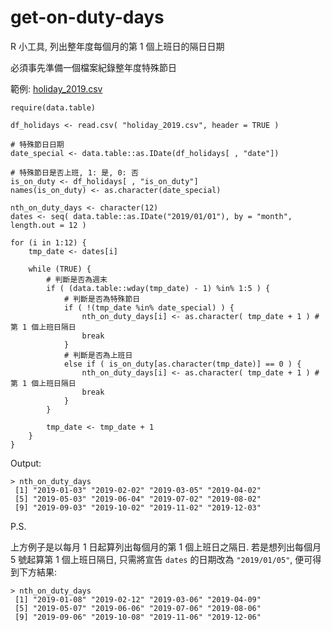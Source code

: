 # get-on-duty-days
R 小工具, 列出整年度每個月的第 1 個上班日的隔日日期

必須事先準備一個檔案紀錄整年度特殊節日

範例: [holiday_2019.csv](https://drive.google.com/open?id=15zSgQuQZSDLyo8EKrq-Tq0Znroup98Ek)

```
require(data.table)

df_holidays <- read.csv( "holiday_2019.csv", header = TRUE )

# 特殊節日日期
date_special <- data.table::as.IDate(df_holidays[ , "date"])

# 特殊節日是否上班, 1: 是, 0: 否
is_on_duty <- df_holidays[ , "is_on_duty"]
names(is_on_duty) <- as.character(date_special)

nth_on_duty_days <- character(12)
dates <- seq( data.table::as.IDate("2019/01/01"), by = "month", length.out = 12 )

for (i in 1:12) {
	tmp_date <- dates[i]
	
	while (TRUE) {
		# 判斷是否為週末
		if ( (data.table::wday(tmp_date) - 1) %in% 1:5 ) {
			# 判斷是否為特殊節日
			if ( !(tmp_date %in% date_special) ) {
				nth_on_duty_days[i] <- as.character( tmp_date + 1 ) # 第 1 個上班日隔日
				break
			}
			# 判斷是否為上班日
			else if ( is_on_duty[as.character(tmp_date)] == 0 ) {
				nth_on_duty_days[i] <- as.character( tmp_date + 1 ) # 第 1 個上班日隔日
				break
			}
		}
		
		tmp_date <- tmp_date + 1
	}
}
```

Output:
```
> nth_on_duty_days
 [1] "2019-01-03" "2019-02-02" "2019-03-05" "2019-04-02"
 [5] "2019-05-03" "2019-06-04" "2019-07-02" "2019-08-02"
 [9] "2019-09-03" "2019-10-02" "2019-11-02" "2019-12-03"
```


P.S.

上方例子是以每月 1 日起算列出每個月的第 1 個上班日之隔日. 若是想列出每個月 5 號起算第 1 個上班日隔日, 只需將宣告 ```dates``` 的日期改為 ```"2019/01/05"```, 便可得到下方結果:
```
> nth_on_duty_days
 [1] "2019-01-08" "2019-02-12" "2019-03-06" "2019-04-09"
 [5] "2019-05-07" "2019-06-06" "2019-07-06" "2019-08-06"
 [9] "2019-09-06" "2019-10-08" "2019-11-06" "2019-12-06"
```
